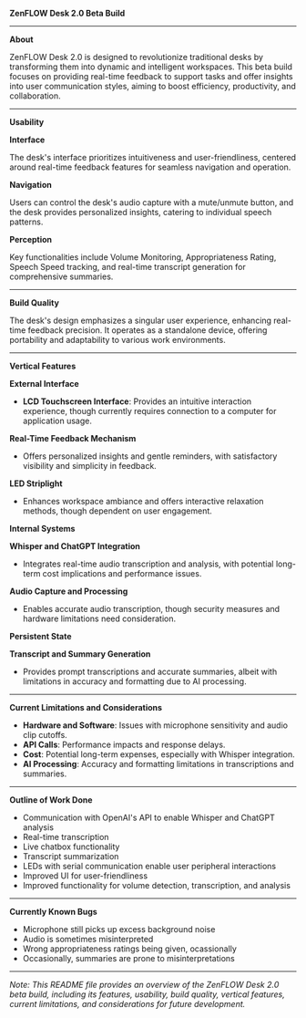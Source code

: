 **ZenFLOW Desk 2.0 Beta Build**

---

**About**

ZenFLOW Desk 2.0 is designed to revolutionize traditional desks by transforming them into dynamic and intelligent workspaces. This beta build focuses on providing real-time feedback to support tasks and offer insights into user communication styles, aiming to boost efficiency, productivity, and collaboration.

---

**Usability**

**Interface**

The desk's interface prioritizes intuitiveness and user-friendliness, centered around real-time feedback features for seamless navigation and operation.

**Navigation**

Users can control the desk's audio capture with a mute/unmute button, and the desk provides personalized insights, catering to individual speech patterns.

**Perception**

Key functionalities include Volume Monitoring, Appropriateness Rating, Speech Speed tracking, and real-time transcript generation for comprehensive summaries.

---

**Build Quality**

The desk's design emphasizes a singular user experience, enhancing real-time feedback precision. It operates as a standalone device, offering portability and adaptability to various work environments.

---

**Vertical Features**

**External Interface**

- **LCD Touchscreen Interface**: Provides an intuitive interaction experience, though currently requires connection to a computer for application usage.
  
**Real-Time Feedback Mechanism**

- Offers personalized insights and gentle reminders, with satisfactory visibility and simplicity in feedback.

**LED Striplight**

- Enhances workspace ambiance and offers interactive relaxation methods, though dependent on user engagement.

**Internal Systems**

**Whisper and ChatGPT Integration**

- Integrates real-time audio transcription and analysis, with potential long-term cost implications and performance issues.

**Audio Capture and Processing**

- Enables accurate audio transcription, though security measures and hardware limitations need consideration.

**Persistent State**

**Transcript and Summary Generation**

- Provides prompt transcriptions and accurate summaries, albeit with limitations in accuracy and formatting due to AI processing.

---

**Current Limitations and Considerations**

- **Hardware and Software**: Issues with microphone sensitivity and audio clip cutoffs.
- **API Calls**: Performance impacts and response delays.
- **Cost**: Potential long-term expenses, especially with Whisper integration.
- **AI Processing**: Accuracy and formatting limitations in transcriptions and summaries.

---

**Outline of Work Done**

- Communication with OpenAI's API to enable Whisper and ChatGPT analysis
- Real-time transcription
- Live chatbox functionality
- Transcript summarization
- LEDs with serial communication enable user peripheral interactions
- Improved UI for user-friendliness
- Improved functionality for volume detection, transcription, and analysis

---

**Currently Known Bugs**

- Microphone still picks up excess background noise
- Audio is sometimes misinterpreted
- Wrong appropriateness ratings being given, ocassionally
- Occasionally, summaries are prone to misinterpretations

---


*Note: This README file provides an overview of the ZenFLOW Desk 2.0 beta build, including its features, usability, build quality, vertical features, current limitations, and considerations for future development.*
